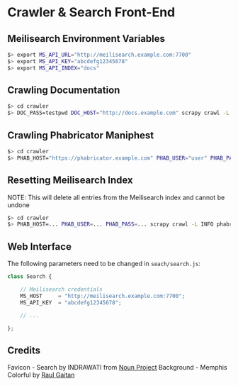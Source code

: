 # Crawler & Search Front-End

## Meilisearch Environment Variables

```bash
$> export MS_API_URL="http://meilisearch.example.com:7700"
$> export MS_API_KEY="abcdefg12345678"
$> export MS_API_INDEX="docs"
```

## Crawling Documentation

```bash
$> cd crawler
$> DOC_PASS=testpwd DOC_HOST="http://docs.example.com" scrapy crawl -L INFO docs
```

## Crawling Phabricator Maniphest

```bash
$> cd crawler
$> PHAB_HOST="https://phabricator.example.com" PHAB_USER="user" PHAB_PASS="passwd" scrapy crawl -L INFO phabricator
```

## Resetting Meilisearch Index

NOTE: This will delete all entries from the Meilisearch index and cannot be undone

```bash
$> cd crawler
$> PHAB_HOST=... PHAB_USER=... PHAB_PASS=... scrapy crawl -L INFO phabricator -a ms_clear_index=1
```

## Web Interface

The following parameters need to be changed in `seach/search.js`:

```javascript
class Search {

    // Meilisearch credentials
    MS_HOST     = "http://meilisearch.example.com:7700";
    MS_API_KEY  = "abcdefg12345678";

    // ...

};
```

## Credits

Favicon - Search by INDRAWATI from [Noun Project](https://thenounproject.com/browse/icons/term/search)</a>
Background - Memphis Colorful by [Raul Gaitan](https://raulgaitan.com)
